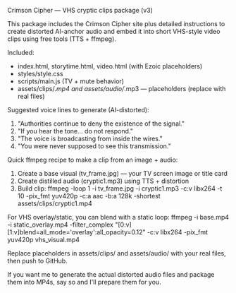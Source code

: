 Crimson Cipher — VHS cryptic clips package (v3)

This package includes the Crimson Cipher site plus detailed instructions to create distorted AI-anchor audio and embed it into short VHS-style video clips using free tools (TTS + ffmpeg).

Included:
- index.html, storytime.html, video.html (with Ezoic placeholders)
- styles/style.css
- scripts/main.js (TV + mute behavior)
- assets/clips/*.mp4 and assets/audio/*.mp3 — placeholders (replace with real files)

Suggested voice lines to generate (AI-distorted):
1. "Authorities continue to deny the existence of the signal."
2. "If you hear the tone... do not respond."
3. "The voice is broadcasting from inside the wires."
4. "You were never supposed to see this transmission."

Quick ffmpeg recipe to make a clip from an image + audio:
1) Create a base visual (tv_frame.jpg) — your TV screen image or title card
2) Create distilled audio (cryptic1.mp3) using TTS + distortion
3) Build clip:
   ffmpeg -loop 1 -i tv_frame.jpg -i cryptic1.mp3 -c:v libx264 -t 10 -pix_fmt yuv420p -c:a aac -b:a 128k -shortest assets/clips/cryptic1.mp4

For VHS overlay/static, you can blend with a static loop:
   ffmpeg -i base.mp4 -i static_overlay.mp4 -filter_complex "[0:v][1:v]blend=all_mode='overlay':all_opacity=0.12" -c:v libx264 -pix_fmt yuv420p vhs_visual.mp4

Replace placeholders in assets/clips/ and assets/audio/ with your real files, then push to GitHub.

If you want me to generate the actual distorted audio files and package them into MP4s, say so and I'll prepare them for you.
